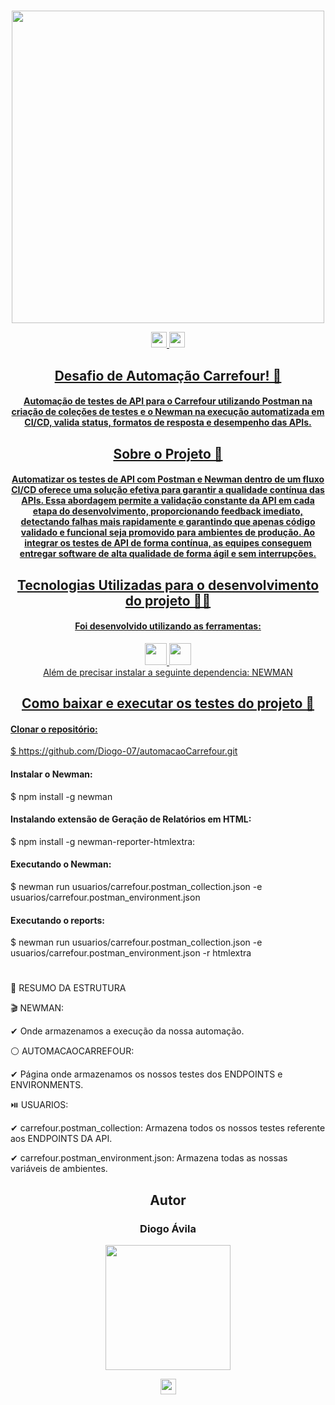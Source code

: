 #
<div align="center">
<img src="https://github.com/user-attachments/assets/f4d3f4b5-3829-4158-9c9f-bbf71bf871c5" width="500px" />
</div>

<p align="center">
  
  <a href="https://github.com/Diogo-07/automacaoCarrefour" >
  <img src="https://github.com/user-attachments/assets/71d33a92-eca3-4e99-ba94-195b4431ef4a" height="25"/>

  <a href="https://serverest.dev/#/Usu%C3%A1rios/" >
  <img src="https://github.com/user-attachments/assets/22acb87f-b12f-4899-a836-38c4ab0a2979" height="25"/>

</p> 


<span align="center">

##  Desafio de Automação Carrefour! 👋 

#### Automação de testes de API para o Carrefour utilizando Postman na criação de coleções de testes e o Newman na execução automatizada em CI/CD, valida status, formatos de resposta e desempenho das APIs.

</span>



<span align="center">

##  Sobre o Projeto 🧐
  #### Automatizar os testes de API com Postman e Newman dentro de um fluxo CI/CD oferece uma solução efetiva para garantir a qualidade contínua das APIs. Essa abordagem permite a validação constante da API em cada etapa do desenvolvimento, proporcionando feedback imediato, detectando falhas mais rapidamente e garantindo que apenas código validado e funcional seja promovido para ambientes de produção. Ao integrar os testes de API de forma contínua, as equipes conseguem entregar software de alta qualidade de forma ágil e sem interrupções.


</span>

<span align="center">

## Tecnologias Utilizadas para o desenvolvimento do projeto 🧑‍💻 

#### Foi desenvolvido utilizando as ferramentas:

<div align="center">
<a href="https://code.visualstudio.com/Download" >
<img src="https://github.com/user-attachments/assets/532eb651-98f4-4d6d-96f4-68fa06395b13" height="35"/>

<a href="https://github.com/Diogo-07/automacaoCarrefour](https://www.postman.com/downloads/" >
<img src="https://github.com/user-attachments/assets/f739ffb5-7c22-4098-9261-10ca6f58947c" height="35"/>
</div>
<div align="center">
 Além de precisar instalar a seguinte dependencia:
	NEWMAN
</div>
 

</span>

<div align="center">

## Como baixar e executar os testes do projeto 🎯

</div>

<div align="left">
	
#### Clonar o repositório:
$ https://github.com/Diogo-07/automacaoCarrefour.git
#### Instalar o Newman:
$ npm install -g newman
#### Instalando extensão de Geração de Relatórios em HTML:
$ npm install -g newman-reporter-htmlextra:
#### Executando o Newman:
$ newman run usuarios/carrefour.postman_collection.json -e usuarios/carrefour.postman_environment.json
#### Executando o reports:
$ newman run usuarios/carrefour.postman_collection.json -e usuarios/carrefour.postman_environment.json -r htmlextra

</div>


<span align="center">

#
<div align="left">
	
📝 RESUMO DA ESTRUTURA

🎬 NEWMAN:

✔ Onde armazenamos a execução da nossa automação.

⚪ AUTOMACAOCARREFOUR:

✔ Página onde armazenamos os nossos testes dos ENDPOINTS e ENVIRONMENTS.


⏯️ USUARIOS:

✔ carrefour.postman_collection: Armazena todos os nossos testes referente aos ENDPOINTS DA API.

✔ carrefour.postman_environment.json: Armazena todas as nossas variáveis de ambientes.

</div>

##  Autor 
### Diogo Ávila

<div align="center">
<img src="https://github.com/user-attachments/assets/ad667386-d23e-4be3-9304-c3f137c59ce6" width="200px" />
</div>

</span>

<p align="center">
  
  <a href="[https://www.linkedin.com/in/kakacordovil/](https://www.linkedin.com/in/diogo-soares-de-%C3%A1vila-4943b6210?utm_source=share&utm_campaign=share_via&utm_content=profile&utm_medium=ios_app)" >
  <img src="https://img.shields.io/badge/-Linkedin-0e76a8?style=for-the-badge&logo=Linkedin&logoColor=white&link=https://www.linkedin.com/in/keidsonroby/" height="25"/>
</p>  
	  
	  
 
